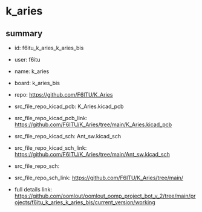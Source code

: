 # k_aries
 
## summary 
* id: f6itu_k_aries_k_aries_bis
* user: f6itu
* name: k_aries
* board: k_aries_bis
* repo: https://github.com/F6ITU/K_Aries
* src_file_repo_kicad_pcb: K_Aries.kicad_pcb
* src_file_repo_kicad_pcb_link: https://github.com/F6ITU/K_Aries/tree/main/K_Aries.kicad_pcb
* src_file_repo_kicad_sch: Ant_sw.kicad_sch
* src_file_repo_kicad_sch_link: https://github.com/F6ITU/K_Aries/tree/main/Ant_sw.kicad_sch

* src_file_repo_sch: 
* src_file_repo_sch_link: https://github.com/F6ITU/K_Aries/tree/main/
* full details link: https://github.com/oomlout/oomlout_oomp_project_bot_v_2/tree/main/projects/f6itu_k_aries_k_aries_bis/current_version/working  






